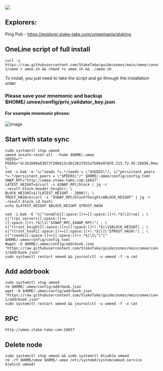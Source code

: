 ![](https://i.yapx.ru/RTuEU.jpg)


## Explorers:
Ping Pub - https://explorer.stake-take.com/umeemania/staking  
## OneLine script of full install
```
curl -s https://raw.githubusercontent.com/StakeTake/guidecosmos/main/umee/canon-1/umee > umee.sh && chmod +x umee.sh && ./umee.sh
```
To install, you just need to take the script and go through the installation order
### Please save your mnemonic and backup $HOME/.umee/config/priv_validator_key.json
#### For example mnemonic phrase:
![image](https://user-images.githubusercontent.com/93165931/184551172-16cb2f1a-3145-4e5b-8092-c966e2f3e5ef.png)
## Start with state sync
```
sudo systemctl stop umeed
umeed unsafe-reset-all --home $HOME/.umee
SEEDS=""
PEERS="dc1b1b89a83873f20b613cdb1361f932afb84a97@35.215.72.45:26656,94ac8328b4b9f45b6f7b8e9569ae0253dc53c7eb@35.212.143.125:26656,5e01b69ead6e0781af0361d3ec4e436d96dba932@35.215.98.106:26656"; \
sed -i.bak -e "s/^seeds *=.*/seeds = \"$SEEDS\"/; s/^persistent_peers *=.*/persistent_peers = \"$PEERS\"/" $HOME/.umee/config/config.toml
SNAP_RPC="http://umee.stake-take.com:16657"
LATEST_HEIGHT=$(curl -s $SNAP_RPC/block | jq -r .result.block.header.height); \
BLOCK_HEIGHT=$((LATEST_HEIGHT - 2000)); \
TRUST_HASH=$(curl -s "$SNAP_RPC/block?height=$BLOCK_HEIGHT" | jq -r .result.block_id.hash)
echo $LATEST_HEIGHT $BLOCK_HEIGHT $TRUST_HASH

sed -i.bak -E "s|^(enable[[:space:]]+=[[:space:]]+).*$|\1true| ; \
s|^(rpc_servers[[:space:]]+=[[:space:]]+).*$|\1\"$SNAP_RPC,$SNAP_RPC\"| ; \
s|^(trust_height[[:space:]]+=[[:space:]]+).*$|\1$BLOCK_HEIGHT| ; \
s|^(trust_hash[[:space:]]+=[[:space:]]+).*$|\1\"$TRUST_HASH\"| ; \
s|^(seeds[[:space:]]+=[[:space:]]+).*$|\1\"\"|" $HOME/.umee/config/config.toml
#wget -O $HOME/.umee/config/addrbook.json "https://raw.githubusercontent.com/StakeTake/guidecosmos/main/umee/canon-1/addrbook.json"
sudo systemctl restart umeed && journalctl -u umeed -f -o cat
```
## Add addrbook
```
sudo systemctl stop umeed
rm $HOME/.umee/config/addrbook.json
wget -O $HOME/.umee/config/addrbook.json "https://raw.githubusercontent.com/StakeTake/guidecosmos/main/umee/canon-1/addrbook.json"
sudo systemctl restart umeed && journalctl -u umeed -f -o cat
```
## RPC
```
http://umee.stake-take.com:16657
```
## Delete node
```
sudo systemctl stop umeed && sudo systemctl disable umeed
rm -rf $HOME/umee $HOME/.umee /etc/systemd/system/umeed.service $(which umeed)
```
